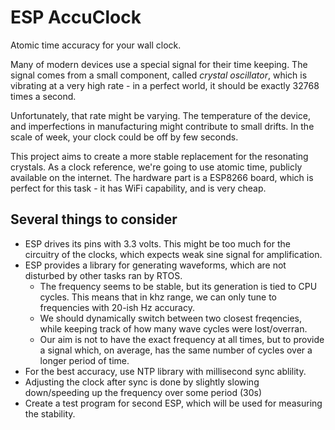 # ESP AccuClock
Atomic time accuracy for your wall clock.

Many of modern devices use a special signal for their time keeping. The signal comes from a small component, called *crystal oscillator*, which is vibrating at a very high rate - in a perfect world, it should be exactly 32768 times a second. 

Unfortunately, that rate might be varying. The temperature of the device, and imperfections in manufacturing might contribute to small drifts. In the scale of week, your clock could be off by few seconds.

This project aims to create a more stable replacement for the resonating crystals. As a clock reference, we're going to use atomic time, publicly available on the internet. The hardware part is a ESP8266 board, which is perfect for this task - it has WiFi capability, and is very cheap.

## Several things to consider

* ESP drives its pins with 3.3 volts. This might be too much for the circuitry of the clocks, which expects weak sine signal for amplification.
* ESP provides a library for generating waveforms, which are not disturbed by other tasks ran by RTOS.
  * The frequency seems to be stable, but its generation is tied to CPU cycles. This means that in khz range, we can only tune to frequencies with 20-ish Hz accuracy.
  * We should dynamically switch between two closest freqencies, while keeping track of how many wave cycles were lost/overran.
  * Our aim is not to have the exact frequency at all times, but to provide a signal which, on average, has the same number of cycles over a longer period of time.
* For the best accuracy, use NTP library with millisecond sync ablility.
* Adjusting the clock after sync is done by slightly slowing down/speeding up the frequency over some period (30s)
* Create a test program for second ESP, which will be used for measuring the stability.
  

